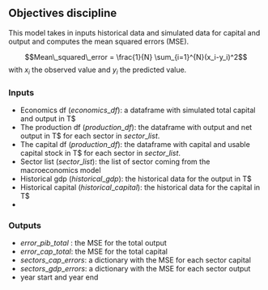 ## Objectives discipline

This model takes in inputs historical data and simulated data for capital and output and computes the mean squared errors (MSE).

$$Mean\_squared\_error = \frac{1}{N} \sum_{i=1}^{N}(x_i-y_i)^2$$
with $x_i$ the observed value and $y_i$ the predicted value.

### Inputs
- Economics df ($economics\_df$): a dataframe with simulated total capital and output in T$
- The production df ($production\_df$): the dataframe with output and net output in T$ for each sector in $sector\_list$.
- The capital df ($production\_df$): the dataframe with capital and usable capital stock in T$ for each sector in $sector\_list$.
- Sector list ($sector\_list$): the list of sector coming from the macroeconomics model
- Historical gdp ($historical\_gdp$): the historical data for the output in T$
- Historical capital ($historical\_capital$): the historical data for the capital in T$
-
### Outputs
- $error\_pib\_total$ : the MSE for the total output
- $error\_cap\_total$: the MSE for the total capital
- $sectors\_cap\_errors$: a dictionary with the MSE for each sector capital
- $sectors\_gdp\_errors$: a dictionary with the MSE for each sector output
- year start and year end
